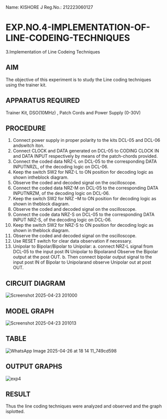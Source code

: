 Name: KISHORE J
Reg.No.: 212223060127

# EXP.NO.4-IMPLEMENTATION-OF-LINE-CODEING-TECHNIQUES

3.Implementation of Line Codeing Techniques 
  
## AIM    
 The objective of this experiment is to study the Line coding techniques using the trainer kit. 
## APPARATUS REQUIRED
Trainer Kit, DSO(10MHz) , Patch Cords and Power Supply (0-30V)   
## PROCEDURE
 1. Connect power supply in proper polarity to the kits DCL-05 and DCL-06 andswitch iton.
 2. Connect CLOCK and DATA generated on DCL-05 to CODING CLOCK IN and DATA INPUT respectively by means of the patch-chords provided.
 3. Connect the coded data NRZ-L on DCL-05 to the corresponding DATA INPUTNRZL, of the decoding logic on DCL-06.
 4. Keep the switch SW2 for NRZ-L to ON position for decoding logic as shown intheblock diagram.
 5. Observe the coded and decoded signal on the oscilloscope.
 6. Connect the coded data NRZ-M on DCL-05 to the corresponding DATA INPUTNRZM, of the decoding logic on DCL-06.
 7. Keep the switch SW2 for NRZ –M to ON position for decoding logic as shown in theblock diagram.
 8. Observe the coded and decoded signal on the oscilloscope.
 9. Connect the code data NRZ-S on DCL-05 to the corresponding DATA INPUT NRZ-S, of the decoding logic on DCL-06.
 10. Keep the switch SW2 for NRZ-S to ON position for decoding logic as shown in theblock diagram.
 11. Observe the coded and decoded signal on the oscilloscope.
 12. Use RESET switch for clear data observation if necessary.
 13. Unipolar to Bipolar/Bipolar to Unipolar:
 a. connect NRZ-L signal from DCL-05 to the input post IN Unipolar to Bipolarand Observe the Bipolar output at the post OUT.
 b. Then connect bipolar output signal to the input post IN of Bipolar to Unipolarand observe Unipolar out at post OUT.
## CIRCUIT DIAGRAM
![Screenshot 2025-04-23 201000](https://github.com/user-attachments/assets/a0606ec1-8abb-4f53-8b7f-f8d41a2ef14e)

## MODEL GRAPH
![Screenshot 2025-04-23 201013](https://github.com/user-attachments/assets/8ba95486-677d-444e-9d92-81534a69af02)

## TABLE
![WhatsApp Image 2025-04-26 at 18 14 11_749cd598](https://github.com/user-attachments/assets/3a42a8a8-0e7c-49cc-b50e-3eeecde79550)

## OUTPUT GRAPHS
![exp4](https://github.com/user-attachments/assets/2891464a-32a1-4a63-acb8-0b11dc6b3930)

## RESULT 
 Thus the line coding techniques were analyzed and observed and the graph isplotted.
